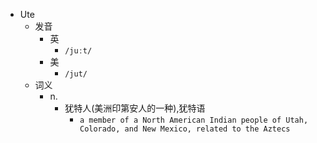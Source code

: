 - Ute
  - 发音
    - 英
      - `/juːt/`
    - 美
      - `/jut/`
  - 词义
    - n.
      - 犹特人(美洲印第安人的一种),犹特语
        - `a member of a North American Indian people of Utah, Colorado, and New Mexico, related to the Aztecs `
